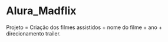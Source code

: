 # Alura_Madflix

Projeto = Criação dos filmes assistidos + nome do filme + ano + direcionamento trailer.


